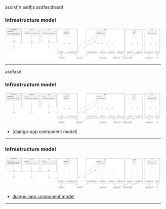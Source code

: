 asdlkfjh
asdfja
asdfasjdlasdf



### Infrastructure model
![Infrastructure main model](.infragenie/infrastructure_main_model.png)

---


asdfasd

### Infrastructure model
![Infrastructure main model](.infragenie/infrastructure_main_model.png)
- [django-app component model]

---

### Infrastructure model
![Infrastructure main model](.infragenie/infrastructure_main_model.png)
- [django-app component model](.infragenie/django-app_component_model.png)

---
